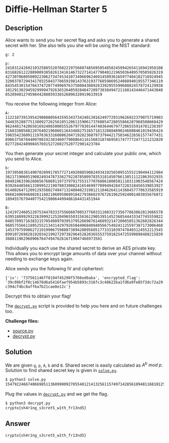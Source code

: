 # Diffie-Hellman Starter 5

## Description

Alice wants to send you her secret flag and asks you to generate a shared secret with her. She also tells you she will be using the NIST standard:  

`g: 2`  

`p: 2410312426921032588552076022197566074856950548502459942654116941958108831682612228890093858261341614673227141477904012196503648957050582631942730706805009223062734745341073406696246014589361659774041027169249453200378729434170325843778659198143763193776859869524088940195577346119843545301547043747207749969763750084308926339295559968882457872412993810129130294592999947926365264059284647209730384947211681434464714438488520940127459844288859336526896320919633919`  

You receive the following integer from Alice:  

`A: 112218739139542908880564359534373424013016249772931962692237907571990334483528877513809272625610512061159061737608547288558662879685086684299624481742865016924065000555267977830144740364467977206555914781236397216033805882207640219686011643468275165718132888489024688846101943642459655423609111976363316080620471928236879737944217503462265615774774318986375878440978819238346077908864116156831874695817477772477121232820827728424890845769152726027520772901423784`  

You then generate your secret integer and calculate your public one, which you send to Alice.  

`b: 197395083814907028991785772714920885908249341925650951555219049411298436217190605190824934787336279228785809783531814507661385111220639329358048196339626065676869119737979175531770768861808581110311903548567424039264485661330995221907803300824165469977099494284722831845653985392791480264712091293580274947132480402319812110462641143884577706335859190668240694680261160210609506891842793868297672619625924001403035676872189455767944077542198064499486164431451944`  

`B: 1241972460522075344783337556660700537760331108332735677863862813666578639518899293226399921252049655031563612905395145236854443334774555982204857895716383215705498970395379526698761468932147200650513626028263449605755661189525521343142979265044068409405667549241125597387173006460145379759986272191990675988873894208956851773331039747840312455221354589910726982819203421992729738296452820365553759182547255998984882158393688119629609067647494762616719047466973581`  

Individually you each use the shared secret to derive an AES private key. This allows you to encrypt large amounts of data over your channel without needing to exchange keys again.  

Alice sends you the following IV and ciphertext:  

`{'iv': '737561146ff8194f45290f5766ed6aba', 'encrypted_flag': '39c99bf2f0c14678d6a5416faef954b5893c316fc3c48622ba1fd6a9fe85f3dc72a29c394cf4bc8aff6a7b21cae8e12c'}`  

Decrypt this to obtain your flag!  

The [`decrypt.py`](decrypt.py) script is provided to help you here and on future challenges too.  

**Challenge files:**  

- [source.py](source.py)  
- [decrypt.py](decrypt.py)

## Solution

We are given `g`, `p`, `A`, `b` and `B`. Shared secret is easily calculated as $A^b\ mod\ p$. Solution to find shared secret key is given in [`solve.py`](./solve.py).

```bash
$ python3 solve.py 
1547922466740669851136899009270554812141325611574971428561894811681012510829813498961168330963719034921137405736161582760628870855358912091728546731744381382987669929718448423076919613463237884695314172139247244360699127770351428964026451292014069829877638774839374984158095336977179683450837507011404610904412301992397725594661037513152497857482717626617522302677408930050472100106931529654955968569601928777990379536458959945351084885704041496571582522945310187
```

Plug the values in [`decrypt.py`](decrypt.py) and we get the flag.

```bash
$ python3 decrypt.py 
crypto{sh4r1ng_s3cret5_w1th_fr13nd5}
```

## Answer

`crypto{sh4r1ng_s3cret5_w1th_fr13nd5}`
